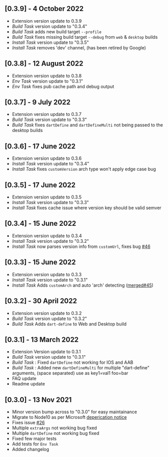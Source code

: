 ## [0.3.9] - 4 October 2022
- Extension version update to 0.3.9
- *Build Task* version update to "0.3.4"
- *Build Task* adds new build target `--profile`
- *Build Task* fixes missing build target `--debug` from `web` & `desktop` builds
- *Install Task* version update to "0.3.5"
- *Install Task* removes 'dev' channel, (has been retired by Google)

## [0.3.8] - 12 August 2022
- Extension version update to 0.3.8
- *Env Task* version update to "0.3.1"
- *Env Task* fixes pub cache path and debug output

## [0.3.7] - 9 July 2022
- Extension version update to 0.3.7
- *Build Task* version update to "0.3.3"
- *Build Task* fixes `dartDefine` and `dartDefineMulti` not being passed to the desktop builds

## [0.3.6] - 17 June 2022
- Extension version update to 0.3.6
- *Install Task* version update to "0.3.4"
- *Install Task* fixes `customVersion` arch type won't apply edge case bug

## [0.3.5] - 17 June 2022
- Extension version update to 0.3.5
- *Install Task* version update to "0.3.3"
- *Install Task* fixes cache issue where version key should be valid semver

## [0.3.4] - 15 June 2022
- Extension version update to 0.3.4
- *Install Task* version update to "0.3.2"
- *Install Task* now parses version info from `customUrl`, fixes bug [#46](https://github.com/hey24sheep/azure-flutter-tasks/issues/46)

## [0.3.3] - 15 June 2022
- Extension version update to 0.3.3
- *Install Task* version update to "0.3.1"
- *Install Task* Adds `customArch` and auto 'arch' detecting ([merged#45](https://github.com/hey24sheep/azure-flutter-tasks/pull/45))

## [0.3.2] - 30 April 2022
- Extension version update to 0.3.2
- *Build Task* version update to "0.3.2"
- *Build Task* Adds `dart-define` to Web and Desktop build

## [0.3.1] - 13 March 2022
- Extension Version update to 0.3.1
- *Build Task* version update to "0.3.1"
- *Build Task* : Fixed `dartDefine` not working for IOS and AAB
- *Build Task* : Added new `dartDefineMulti` for multiple "dart-define" arguments, (space separated) use as key1=val1 foo=bar
- FAQ update
- Readme update

## [0.3.0] - 13 Nov 2021 
- Minor version bump across to "0.3.0" for easy maintainance
- Migrate to Node10 as per Microsoft [deperication notice](https://aka.ms/migrateTaskNode10)
- Fixes issue [#26](https://github.com/hey24sheep/azure-flutter-tasks/issues/26)
- Multiple `extraArgs` not working bug fixed
- Multiple `dartDefine` not working bug fixed
- Fixed few major tests
- Add tests for `Env Task`
- Added changelog